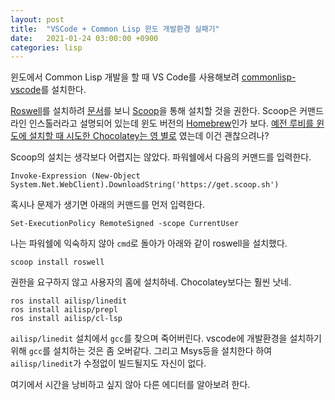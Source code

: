 ```yaml
---
layout: post
title:  "VSCode + Common Lisp 윈도 개발환경 실패기"
date:   2021-01-24 03:00:00 +0900
categories: lisp
---
```


윈도에서 Common Lisp 개발을 할 때 VS Code를 사용해보려 [commonlisp-vscode](https://marketplace.visualstudio.com/items?itemName=ailisp.commonlisp-vscode)를 설치한다.

[Roswell](https://github.com/roswell/roswell)를 설치하려 [문서](https://github.com/roswell/roswell/wiki/Installation#windows)를 보니 [Scoop](https://scoop.sh/)을 통해 설치할 것을 권한다. Scoop은 커맨드라인 인스톨러라고 설명되어 있는데 윈도 버전의 [Homebrew](https://brew.sh/)인가 보다. [예전 루비를 윈도에 설치할 때 시도한 Chocolatey는 영 별로](http://dalinaum.github.io/windows/ruby/2018/03/03/windows-ruby.html) 였는데 이건 괜찮으려나?

Scoop의 설치는 생각보다 어렵지는 않았다. 파워쉘에서 다음의 커맨드를 입력한다.

```
Invoke-Expression (New-Object System.Net.WebClient).DownloadString('https://get.scoop.sh')
```

혹시나 문제가 생기면 아래의 커맨드를 먼저 입력한다.

```
Set-ExecutionPolicy RemoteSigned -scope CurrentUser
```

나는 파워쉘에 익숙하지 않아 `cmd`로 돌아가 아래와 같이 roswell을 설치했다.

```
scoop install roswell
```

권한을 요구하지 않고 사용자의 홈에 설치하네. Chocolatey보다는 훨씬 낫네.

```
ros install ailisp/linedit
ros install ailisp/prepl
ros install ailisp/cl-lsp
```

`ailisp/linedit` 설치에서 `gcc`를 찾으며 죽어버린다. vscode에 개발환경을 설치하기 위해 `gcc`를 설치하는 것은 좀 오버같다. 그리고 Msys등을 설치한다 하여 `ailisp/linedit`가 수정없이 빌드될지도 자신이 없다.

여기에서 시간을 낭비하고 싶지 않아 다른 에디터를 알아보려 한다.